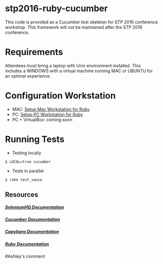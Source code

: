 # stp2016-ruby-cucumber
This code is provided as a Cucumber test skeleton for STP 2016 conference workshop. This framework will not be maintained after the STP 2016 conference.

# Requirements
Attendees *must* bring a laptop with Unix environment installed. This includes a WINDOWS with a virtual machine running MAC or UBUNTU for an optimal experience.   

# Configuration Workstation

 * MAC: [Setup Mac Workstation for Ruby](http://www.qualityelement.com/setup-mac-workstation-ruby.html)
 * PC: [Setup PC Workstation for Ruby](http://www.qualityelement.com/setup-pc-workstation-ruby.html)
 * PC + VirtualBox: coming soon

# Running Tests

* Testing locally
```
$ LOCAL=true cucumber
```

* Tests in parallel
```
$ rake test_sauce
```

## Resources
##### [SeleniumHQ Documentation](http://www.seleniumhq.org/docs/)

##### [Cucumber Documentation](https://cucumber.io/docs/reference)

##### [Capybara Documentation](http://www.rubydoc.info/github/jnicklas/capybara/master)

##### [Ruby Documentation](http://ruby-doc.org/)

#Ashley's comment
